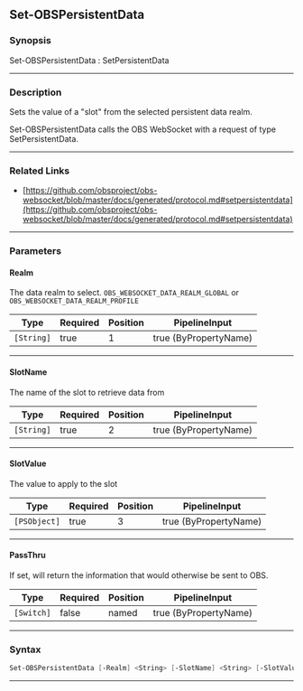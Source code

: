 Set-OBSPersistentData
---------------------
### Synopsis
Set-OBSPersistentData : SetPersistentData

---
### Description

Sets the value of a "slot" from the selected persistent data realm.


Set-OBSPersistentData calls the OBS WebSocket with a request of type SetPersistentData.

---
### Related Links
* [https://github.com/obsproject/obs-websocket/blob/master/docs/generated/protocol.md#setpersistentdata](https://github.com/obsproject/obs-websocket/blob/master/docs/generated/protocol.md#setpersistentdata)



---
### Parameters
#### **Realm**

The data realm to select. `OBS_WEBSOCKET_DATA_REALM_GLOBAL` or `OBS_WEBSOCKET_DATA_REALM_PROFILE`






|Type      |Required|Position|PipelineInput        |
|----------|--------|--------|---------------------|
|`[String]`|true    |1       |true (ByPropertyName)|



---
#### **SlotName**

The name of the slot to retrieve data from






|Type      |Required|Position|PipelineInput        |
|----------|--------|--------|---------------------|
|`[String]`|true    |2       |true (ByPropertyName)|



---
#### **SlotValue**

The value to apply to the slot






|Type        |Required|Position|PipelineInput        |
|------------|--------|--------|---------------------|
|`[PSObject]`|true    |3       |true (ByPropertyName)|



---
#### **PassThru**

If set, will return the information that would otherwise be sent to OBS.






|Type      |Required|Position|PipelineInput        |
|----------|--------|--------|---------------------|
|`[Switch]`|false   |named   |true (ByPropertyName)|



---
### Syntax
```PowerShell
Set-OBSPersistentData [-Realm] <String> [-SlotName] <String> [-SlotValue] <PSObject> [-PassThru] [<CommonParameters>]
```
---
